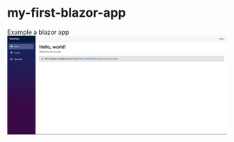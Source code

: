 # my-first-blazor-app

Example a blazor app
![Image of app](https://raw.githubusercontent.com/kelmants/my-first-blazor-app/master/images/app.png)
